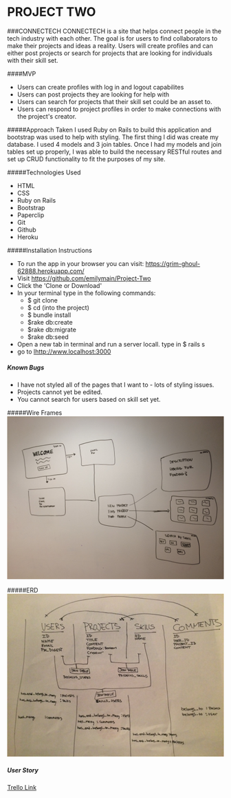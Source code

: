 # PROJECT TWO 



###CONNECTECH
CONNECTECH is a site that helps connect people in the tech industry with each other. The goal is for users to find collaborators to make their projects and ideas a reality. Users will create profiles and can either post projects or search for projects that are looking for individuals with their skill set. 


####MVP
* Users can create profiles with log in and logout capabilites 
* Users can post projects they are looking for help with 
* Users can search for projects that their skill set could be an asset to. 
* Users can respond to project profiles in order to make connections with the project's creator. 

#####Approach Taken
I used Ruby on Rails to build this application and bootstrap was used to help with styling. The first thing I did was create my database. I used 4 models and 3 join tables. Once I had my models and join tables set up properly, I was able to build the necessary RESTful routes and set up CRUD functionality to fit the purposes of my site.  

#####Technologies Used
* HTML
* CSS
* Ruby on Rails
* Bootstrap
* Paperclip 
* Git
* Github
* Heroku

#####Installation Instructions 
* To run the app in your browser you can visit: <https://grim-ghoul-62888.herokuapp.com/>
* Visit <https://github.com/emilymain/Project-Two>
* Click the 'Clone or Download'
* In your terminal type in the following commands:
	* 	$ git clone
	*	$ cd (into the project)
	* 	$ bundle install
	*  $rake db:create
	*  $rake db:migrate
	*  $rake db:seed
* Open a new tab in terminal and run a server locall. type in $ rails s 
* go to <lhttp://www.localhost:3000>


##### Known Bugs
* I have not styled all of the pages that I want to - lots of styling issues.
* Projects cannot yet be edited.
* You cannot search for users based on skill set yet.

#####Wire Frames
![](assets/wireframe1.JPG)


#####ERD
![](assets/ERD2.JPG)


##### User Story

[Trello Link](https://trello.com/b/w54m2jm3/project-2)
